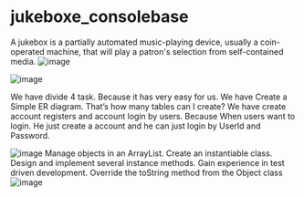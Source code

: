 # jukeboxe_consolebase
A jukebox is a partially automated music-playing device, usually a coin-operated machine, that will play a patron's selection from self-contained media.
![image](https://user-images.githubusercontent.com/100592319/210349236-ac1e83b1-0d69-447d-b948-77f74fb2dcd6.png)

![image](https://user-images.githubusercontent.com/100592319/210349286-c0fcd4b9-c6df-4b3b-811d-85d1ae249511.png)

We have divide 4 task. Because it has very easy for us.
We have Create a Simple ER diagram. That’s how many tables can I create?
We have create account registers and account login by users. Because When users want to login. He just create a account and he can just login by UserId and Password.


![image](https://user-images.githubusercontent.com/100592319/210349352-90f16740-1ed4-4462-87da-ad53af08f220.png)
Manage objects in an ArrayList.
Create an instantiable class.
Design and implement several instance methods.
Gain experience in test driven development.
Override the toString method from the Object class
![image](https://user-images.githubusercontent.com/100592319/210349377-ad111cbf-c16c-4e59-a8d5-7bf61fa12238.png)
